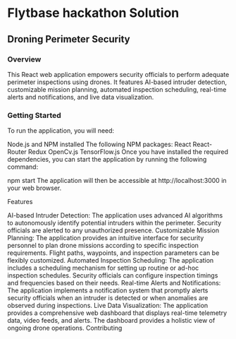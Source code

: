 # Flytbase hackathon Solution

## Droning Perimeter Security

### Overview

This React web application empowers security officials to perform adequate perimeter inspections using drones. It features AI-based intruder detection, customizable mission planning, automated inspection scheduling, real-time alerts and notifications, and live data visualization.

### Getting Started

To run the application, you will need:

Node.js and NPM installed
The following NPM packages:
React
React-Router
Redux
OpenCv.js
TensorFlow.js
Once you have installed the required dependencies, you can start the application by running the following command:

npm start
The application will then be accessible at http://localhost:3000 in your web browser.

Features

AI-based Intruder Detection: The application uses advanced AI algorithms to autonomously identify potential intruders within the perimeter. Security officials are alerted to any unauthorized presence.
Customizable Mission Planning: The application provides an intuitive interface for security personnel to plan drone missions according to specific inspection requirements. Flight paths, waypoints, and inspection parameters can be flexibly customized.
Automated Inspection Scheduling: The application includes a scheduling mechanism for setting up routine or ad-hoc inspection schedules. Security officials can configure inspection timings and frequencies based on their needs.
Real-time Alerts and Notifications: The application implements a notification system that promptly alerts security officials when an intruder is detected or when anomalies are observed during inspections.
Live Data Visualization: The application provides a comprehensive web dashboard that displays real-time telemetry data, video feeds, and alerts. The dashboard provides a holistic view of ongoing drone operations.
Contributing
